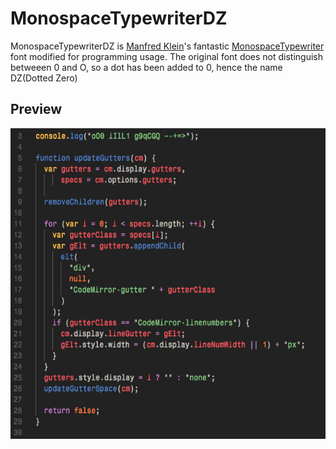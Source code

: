 # MonospaceTypewriterDZ

MonospaceTypewriterDZ is [Manfred Klein](http://luc.devroye.org/klein.html)'s fantastic [MonospaceTypewriter](https://www.fontsquirrel.com/fonts/MonospaceTypewriter) font modified for programming usage. The original font does not distinguish betweeen 0 and O, so a dot has been added to 0, hence the name DZ(Dotted Zero)

## Preview

![Preview](https://raw.githubusercontent.com/insraq/MonospaceTypewriterDZ/master/mtypr.png)